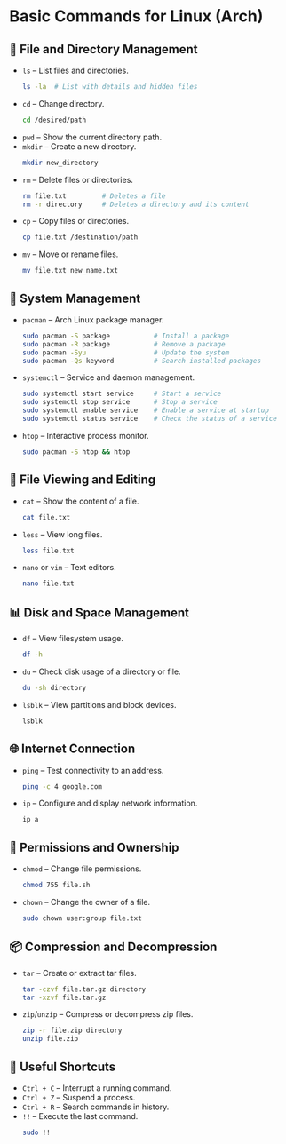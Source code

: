 # Basic Commands for Linux (Arch)

## 📂 **File and Directory Management**

- `ls` – List files and directories.  
  ```bash
  ls -la  # List with details and hidden files
  ```
- `cd` – Change directory.  
  ```bash
  cd /desired/path
  ```
- `pwd` – Show the current directory path.
- `mkdir` – Create a new directory.  
  ```bash
  mkdir new_directory
  ```
- `rm` – Delete files or directories.  
  ```bash
  rm file.txt         # Deletes a file
  rm -r directory     # Deletes a directory and its content
  ```
- `cp` – Copy files or directories.  
  ```bash
  cp file.txt /destination/path
  ```
- `mv` – Move or rename files.  
  ```bash
  mv file.txt new_name.txt
  ```

## 🔧 **System Management**

- `pacman` – Arch Linux package manager.  
  ```bash
  sudo pacman -S package           # Install a package
  sudo pacman -R package           # Remove a package
  sudo pacman -Syu                 # Update the system
  sudo pacman -Qs keyword          # Search installed packages
  ```
- `systemctl` – Service and daemon management.  
  ```bash
  sudo systemctl start service     # Start a service
  sudo systemctl stop service      # Stop a service
  sudo systemctl enable service    # Enable a service at startup
  sudo systemctl status service    # Check the status of a service
  ```
- `htop` – Interactive process monitor.  
  ```bash
  sudo pacman -S htop && htop
  ```

## 📜 **File Viewing and Editing**

- `cat` – Show the content of a file.  
  ```bash
  cat file.txt
  ```
- `less` – View long files.  
  ```bash
  less file.txt
  ```
- `nano` or `vim` – Text editors.  
  ```bash
  nano file.txt
  ```

## 📊 **Disk and Space Management**

- `df` – View filesystem usage.  
  ```bash
  df -h
  ```
- `du` – Check disk usage of a directory or file.  
  ```bash
  du -sh directory
  ```
- `lsblk` – View partitions and block devices.  
  ```bash
  lsblk
  ```

## 🌐 **Internet Connection**

- `ping` – Test connectivity to an address.  
  ```bash
  ping -c 4 google.com
  ```
- `ip` – Configure and display network information.  
  ```bash
  ip a
  ```

## 🔑 **Permissions and Ownership**

- `chmod` – Change file permissions.  
  ```bash
  chmod 755 file.sh
  ```
- `chown` – Change the owner of a file.  
  ```bash
  sudo chown user:group file.txt
  ```

## 📦 **Compression and Decompression**

- `tar` – Create or extract tar files.  
  ```bash
  tar -czvf file.tar.gz directory
  tar -xzvf file.tar.gz
  ```
- `zip`/`unzip` – Compress or decompress zip files.  
  ```bash
  zip -r file.zip directory
  unzip file.zip
  ```

## 🚀 **Useful Shortcuts**

- `Ctrl + C` – Interrupt a running command.
- `Ctrl + Z` – Suspend a process.
- `Ctrl + R` – Search commands in history.
- `!!` – Execute the last command.  
  ```bash
  sudo !!
  ```
